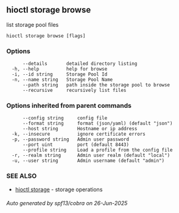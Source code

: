 ## hioctl storage browse

list storage pool files

```
hioctl storage browse [flags]
```

### Options

```
      --details       detailed directory listing
  -h, --help          help for browse
  -i, --id string     Storage Pool Id
  -n, --name string   Storage Pool Name
      --path string   path inside the storage pool to browse
      --recursive     recursively list files
```

### Options inherited from parent commands

```
      --config string     config file
      --format string     format (json/yaml) (default "json")
      --host string       Hostname or ip address
  -k, --insecure          ignore certificate errors
  -p, --password string   Admin user password
      --port uint         port (default 8443)
      --profile string    Load a profile from the config file
  -r, --realm string      Admin user realm (default "local")
  -u, --user string       Admin username (default "admin")
```

### SEE ALSO

* [hioctl storage](hioctl_storage.md)	 - storage operations

###### Auto generated by spf13/cobra on 26-Jun-2025
